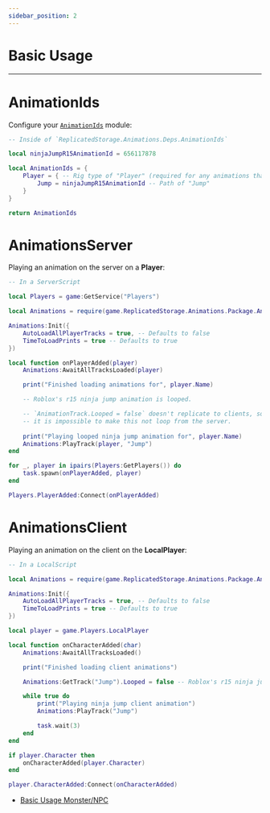 ```yaml
---
sidebar_position: 2
---
```


# Basic Usage

---

# AnimationIds
Configure your [`AnimationIds`](/api/AnimationIds) module:
```lua
-- Inside of `ReplicatedStorage.Animations.Deps.AnimationIds`

local ninjaJumpR15AnimationId = 656117878

local AnimationIds = {
    Player = { -- Rig type of "Player" (required for any animations that will run on player characters)
        Jump = ninjaJumpR15AnimationId -- Path of "Jump"
    }
}

return AnimationIds
```
# AnimationsServer
Playing an animation on the server on a **Player**:
```lua
-- In a ServerScript

local Players = game:GetService("Players")

local Animations = require(game.ReplicatedStorage.Animations.Package.AnimationsServer)

Animations:Init({
	AutoLoadAllPlayerTracks = true, -- Defaults to false
	TimeToLoadPrints = true -- Defaults to true
})

local function onPlayerAdded(player)
	Animations:AwaitAllTracksLoaded(player)

	print("Finished loading animations for", player.Name)

	-- Roblox's r15 ninja jump animation is looped.

	-- `AnimationTrack.Looped = false` doesn't replicate to clients, so
	-- it is impossible to make this not loop from the server.
	
	print("Playing looped ninja jump animation for", player.Name)
	Animations:PlayTrack(player, "Jump")
end

for _, player in ipairs(Players:GetPlayers()) do
	task.spawn(onPlayerAdded, player)
end

Players.PlayerAdded:Connect(onPlayerAdded)
```

# AnimationsClient
Playing an animation on the client on the **LocalPlayer**:
```lua
-- In a LocalScript

local Animations = require(game.ReplicatedStorage.Animations.Package.AnimationsClient)

Animations:Init({
	AutoLoadAllPlayerTracks = true, -- Defaults to false
	TimeToLoadPrints = true -- Defaults to true
})

local player = game.Players.LocalPlayer

local function onCharacterAdded(char)
	Animations:AwaitAllTracksLoaded()

	print("Finished loading client animations")

	Animations:GetTrack("Jump").Looped = false -- Roblox's r15 ninja jump animation is looped.

	while true do
		print("Playing ninja jump client animation")
		Animations:PlayTrack("Jump")

		task.wait(3)
	end
end

if player.Character then
	onCharacterAdded(player.Character)
end

player.CharacterAdded:Connect(onCharacterAdded)
```

- [Basic Usage Monster/NPC](/docs/basic-usage-monster-npc)